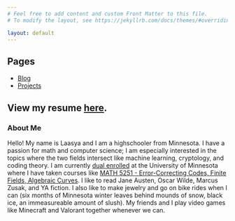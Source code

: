 ```yaml
---
# Feel free to add content and custom Front Matter to this file.
# To modify the layout, see https://jekyllrb.com/docs/themes/#overriding-theme-defaults

layout: default
---
```


## Pages

- [Blog](https://lysol-soap.github.io/blog)
- [Projects](https://lysol-soap.github.io/projects.html)

View my resume [here](Laasya_Aki_Resume_.pdf).  
----

### About Me

Hello! My name is Laasya and I am a highschooler from Minnesota. I have a passion for math and computer science; I am especially interested in the topics where the two fields intersect like machine learning, cryptology, and coding theory. I am currently [dual enrolled](https://ccaps.umn.edu/post-secondary-enrollment-options-pseo?adlt=strict&toWww=1&redig=C4245F0759D64BEC8FFD7236005C7765) at the University of Minnesota where I have taken courses like [MATH 5251 - Error-Correcting Codes, Finite Fields, Algebraic Curves](https://onestop2.umn.edu/pcas/viewCatalogCourse.do?courseId=004201). I like to read Jane Austen, Oscar Wilde, Marcus Zusak, and YA fiction. I also like to make jewelry and go on bike rides when I can (six months of Minnesota winter leaves behind mounds of snow, black ice, an immeasureable amount of slush). My friends and I play video games like Minecraft and Valorant together whenever we can. 

















